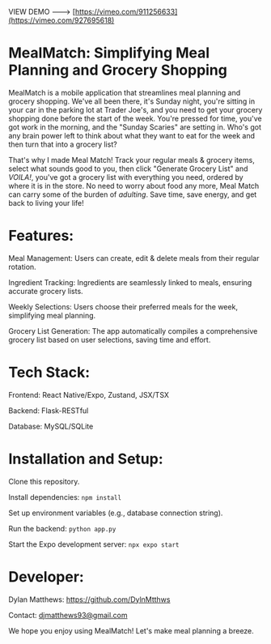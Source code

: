 VIEW DEMO ---> [https://vimeo.com/911256633](https://vimeo.com/927695618)

# MealMatch: Simplifying Meal Planning and Grocery Shopping

MealMatch is a mobile application that streamlines meal planning and grocery shopping. We've all been there, it's Sunday night, you're sitting in your car in the parking lot at Trader Joe's, and you need to get your grocery shopping done before the start of the week. You're pressed for time, you've got work in the morning, and the "Sunday Scaries" are setting in. Who's got any brain power left to think about what they want to eat for the week and then turn that into a grocery list?

That's why I made Meal Match! Track your regular meals & grocery items, select what sounds good to you, then click "Generate Grocery List" and _VOILA!_, you've got a grocery list with everything you need, ordered by where it is in the store. No need to worry about food any more, Meal Match can carry some of the burden of _adulting_. Save time, save energy, and get back to living your life!

# Features:

Meal Management: Users can create, edit & delete meals from their regular rotation.

Ingredient Tracking: Ingredients are seamlessly linked to meals, ensuring accurate grocery lists.

Weekly Selections: Users choose their preferred meals for the week, simplifying meal planning.

Grocery List Generation: The app automatically compiles a comprehensive grocery list based on user selections, saving time and effort.

# Tech Stack:

Frontend: React Native/Expo, Zustand, JSX/TSX

Backend: Flask-RESTful

Database: MySQL/SQLite

# Installation and Setup:

Clone this repository.

Install dependencies: ```npm install```

Set up environment variables (e.g., database connection string).

Run the backend: ```python app.py```

Start the Expo development server: ```npx expo start```

# Developer:

Dylan Matthews: https://github.com/DylnMtthws

Contact: djmatthews93@gmail.com

We hope you enjoy using MealMatch! Let's make meal planning a breeze.
